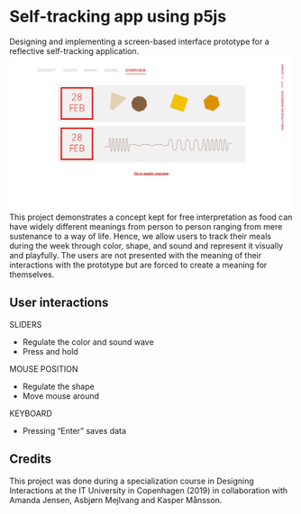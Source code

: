 # Self-tracking app using p5js
Designing and implementing a screen-based interface prototype for a reflective self-tracking application.
![App screenshot](overview.png)
This project demonstrates a concept kept for free interpretation as food can have widely different meanings from person to person ranging from mere sustenance to a way of life. Hence, we allow users to track their meals during the week through color, shape, and sound and represent it visually and playfully. The users are not presented with the meaning of their interactions with the prototype but are forced to create a meaning for themselves.

## User interactions
SLIDERS
- Regulate the color and sound wave
- Press and hold

MOUSE POSITION
- Regulate the shape
- Move mouse around

KEYBOARD
- Pressing “Enter” saves data

## Credits
This project was done during a specialization course in Designing Interactions at the IT University in Copenhagen (2019) in collaboration with Amanda Jensen, Asbjørn Mejlvang and Kasper Månsson.
